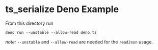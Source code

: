 # ts_serialize Deno Example

From this directory run

```
deno run --unstable --allow-read deno.ts
```

_note:_ `--unstable` and `--allow-read` are needed for the `readJson` usage.
